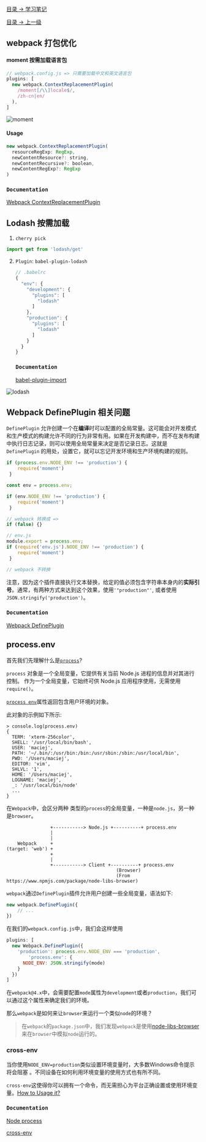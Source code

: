 

[目录 -> 学习笔记](notes/guide.md)

[目录 -> 上一级](notes/tips/guide.md)

## webpack 打包优化

#### moment 按需加载语言包

```javascript
// webpack.config.js => 只需要加载中文和英文语言包
plugins: [
  new webpack.ContextReplacementPlugin(
    /moment[/\\]locale$/,
    /zh-cn|en/
  ),
]
```

![moment](./images/moment.png)

#### Usage

```javascript
new webpack.ContextReplacementPlugin(
  resourceRegExp: RegExp,
  newContentResource?: string,
  newContentRecursive?: boolean,
  newContentRegExp?: RegExp
)
```

### `Documentation`

[Webpack ContextReplacementPlugin](https://webpack.docschina.org/plugins/context-replacement-plugin/)

## Lodash 按需加载

1. `cherry pick`

```javascript
import get from 'lodash/get'
```

2. `Plugin`: `babel-plugin-lodash` 

   ```javascript
   // .babelrc
   {
     "env": {
       "development": {
         "plugins": [
           "lodash"
         ]  
       },
       "production": {
         "plugins": [
           "lodash"
         ]  
       }
     }
   }
   ```

   ### `Documentation`

   [babel-plugin-import](https://github.com/ant-design/babel-plugin-import#options)

![lodash](./images/lodash.png)

## Webpack DefinePlugin 相关问题

`DefinePlugin` 允许创建一个在**编译**时可以配置的全局常量。这可能会对开发模式和生产模式的构建允许不同的行为非常有用。如果在开发构建中，而不在发布构建中执行日志记录，则可以使用全局常量来决定是否记录日志。这就是 `DefinePlugin` 的用处，设置它，就可以忘记开发环境和生产环境构建的规则。

```javascript
if (process.env.NODE_ENV !== 'production') {
 	require('moment')   
 }

const env = process.env;

if (env.NODE_ENV !== 'production') {
 	require('moment')   
 }

// webpack 转换成 => 
if (false) {}

// env.js
module.export = process.env;
if (require('env.js').NODE_ENV !== 'production') {
 	require('moment')   
 }

// webpack 不转换
```

注意，因为这个插件直接执行文本替换，给定的值必须包含字符串本身内的**实际引号**。通常，有两种方式来达到这个效果，使用`'"production"'`, 或者使用 `JSON.stringify('production')`。

### `Documentation`

[Webpack DefinePlugin](https://webpack.docschina.org/plugins/define-plugin/)

## process.env

首先我们先理解什么是[`process`](http://nodejs.cn/api/process.html#process_process)?

`process` 对象是一个全局变量，它提供有关当前 Node.js 进程的信息并对其进行控制。 作为一个全局变量，它始终可供 Node.js 应用程序使用，无需使用 `require()`。 

[`process env`](http://nodejs.cn/api/process.html#process_process_env)属性返回包含用户环境的对象。

此对象的示例如下所示:

```shell
> console.log(process.env)
{
  TERM: 'xterm-256color',
  SHELL: '/usr/local/bin/bash',
  USER: 'maciej',
  PATH: '~/.bin/:/usr/bin:/bin:/usr/sbin:/sbin:/usr/local/bin',
  PWD: '/Users/maciej',
  EDITOR: 'vim',
  SHLVL: '1',
  HOME: '/Users/maciej',
  LOGNAME: 'maciej',
  _: '/usr/local/bin/node'
  ...
}
```

在`Webpack`中，会区分两种 类型的`process`的全局变量，一种是`node.js`，另一种是`browser`。

```text
                +-----------> Node.js +----------+ process.env
                |
                |
    Webpack     +
(target: 'web') +
                +
                |
                +-----------> Client +----------+ process.env
               							(Browser)
                                        (From https://www.npmjs.com/package/node-libs-browser)
```

`webpack`通过`DefinePlugin`插件允许用户创建一些全局变量，语法如下:

```javascript
new webpack.DefinePlugin({
    // ...
})
```

在我们的`webpack.config.js`中，我们会这样使用

```javascript
plugins: [
  new Webpack.DefinePlugin({
    'production': process.env.NODE_ENV === 'production',
		'process.env': {
      NODE_ENV: JSON.stringify(mode)
    }
  })
]
```

在`webpack@4.x`中，会需要配置`mode`属性为`development`或者`production`，我们可以通过这个属性来确定我们的环境。

那么`webpack`是如何来让`browser`来运行一个类似`node`的环境？

> 在`webpack`的`package.json`中，我们发现`webpack`是使用[node-libs-browser](https://github.com/webpack/node-libs-browser)来在`browser`中模拟`node`运行的。

### cross-env

当你使用`NODE_ENV=production`类似设置环境变量时，大多数Windows命令提示将会阻塞 。不同设备在如何利用环境变量的使用方式也有所不同。

`cross-env`这使得你可以拥有一个命令，而无需担心为平台正确设置或使用环境变量。[How to Usage it?](https://www.npmjs.com/package/cross-env#usage)

### `Documentation`

[Node process](http://nodejs.cn/api/process.html)

[cross-env](https://www.npmjs.com/package/cross-env)



